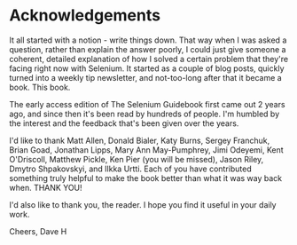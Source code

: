 # Acknowledgements

It all started with a notion - write things down. That way when I was asked a question, rather than explain the answer poorly, I could just give someone a coherent, detailed explanation of how I solved a certain problem that they're facing right now with Selenium. It started as a couple of blog posts, quickly turned into a weekly tip newsletter, and not-too-long after that it became a book. This book.

The early access edition of The Selenium Guidebook first came out 2 years ago, and since then it's been read by hundreds of people. I'm humbled by the interest and the feedback that's been given over the years.

I'd like to thank Matt Allen, Donald Bialer, Katy Burns, Sergey Franchuk, Brian Goad, Jonathan Lipps, Mary Ann May-Pumphrey, Jimi Odeyemi, Kent O'Driscoll, Matthew Pickle, Ken Pier (you will be missed), Jason Riley, Dmytro Shpakovskyi, and Ilkka Urtti. Each of you have contributed something truly helpful to make the book better than what it was way back when. THANK YOU!

I'd also like to thank you, the reader. I hope you find it useful in your daily work.


Cheers,
Dave H

